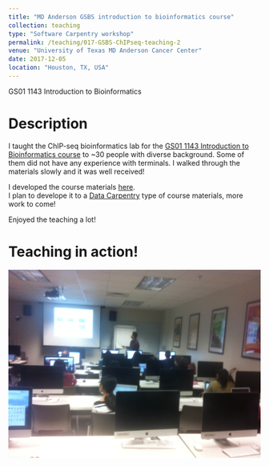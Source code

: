 ```yaml
---
title: "MD Anderson GSBS introduction to bioinformatics course"
collection: teaching
type: "Software Carpentry workshop"
permalink: /teaching/017-GSBS-ChIPseq-teaching-2
venue: "University of Texas MD Anderson Cancer Center"
date: 2017-12-05
location: "Houston, TX, USA"
---
```


GS01 1143 Introduction to Bioinformatics

Description
======

I taught the ChIP-seq bioinformatics lab for the [GS01 1143 Introduction to Bioinformatics course](https://gsbs.uth.edu/academics/courses/course-detail.htm?id=55f674c2-80a6-4eaf-8ec1-39a20a8f719c) to ~30 people with diverse background. Some of them did not have any experience with terminals. I walked through the materials slowly and it was well received!

I developed the course materials [here](https://crazyhottommy.github.io/ChIP-seq-carpentry/).  
I plan to develope it to a [Data Carpentry](http://www.datacarpentry.org/) type of course materials, more work to come!

Enjoyed the teaching a lot!

Teaching in action!
=====
![](../images/teaching3.jpeg)


